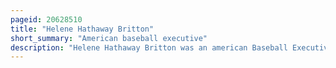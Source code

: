 ```yaml
---
pageid: 20628510
title: "Helene Hathaway Britton"
short_summary: "American baseball executive"
description: "Helene Hathaway Britton was an american Baseball Executive. She owned the St. Louis Cardinals of the National League, and was the first Woman to own a Major League Baseball Franchise."
---
```

